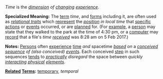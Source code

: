 *Time* is the *[dimension](https://github.com/gcassel/Modular-Organization-Terminology/blob/master/terms/dimension.md) of [changing](https://github.com/gcassel/Modular-Organization-Terminology/blob/master/terms/change.md) [experience](https://github.com/gcassel/Modular-Organization-Terminology/blob/master/terms/experience.md)*.

**Specialized Meaning:**  The [term](https://github.com/gcassel/Modular-Organization-Terminology/blob/master/terms/term.md) *time*, and [forms](https://github.com/gcassel/Modular-Organization-Terminology/blob/master/terms/form.md) including it, are often used as *[relational traits](https://github.com/gcassel/Modular-Organization-Terminology/blob/master/compound-terms/relational-trait.md)* which [represent](https://github.com/gcassel/Modular-Organization-Terminology/blob/master/terms/representation.md) the *[position](https://github.com/gcassel/Modular-Organization-Terminology/blob/master/terms/position.md) in local time* that [specific](https://github.com/gcassel/Modular-Organization-Terminology/blob/master/terms/specific.md) [actions](https://github.com/gcassel/Modular-Organization-Terminology/blob/master/terms/action.md) or [events](https://github.com/gcassel/Modular-Organization-Terminology/blob/master/terms/event.md) occurred, or are [planned](https://github.com/gcassel/Modular-Organization-Terminology/blob/master/terms/plan.md) for.  (For [example](https://github.com/gcassel/Modular-Organization-Terminology/blob/master/terms/example.md), a [person](https://github.com/gcassel/Modular-Organization-Terminology/blob/master/terms/person.md) may state that they walked to the park at the time of 4:30 pm, or a [computer](https://github.com/gcassel/Modular-Organization-Terminology/blob/master/terms/computer.md) may [record](https://github.com/gcassel/Modular-Organization-Terminology/blob/master/terms/record.md) that a file's *time [received](https://github.com/gcassel/Modular-Organization-Terminology/blob/master/terms/receive.md)* was 8:28 am on 5 Feb 2017.)

**Notes:** [Persons](https://github.com/gcassel/Modular-Organization-Terminology/blob/master/terms/person.md) often [experience](https://github.com/gcassel/Modular-Organization-Terminology/blob/master/terms/experience.md) [time](https://github.com/gcassel/Modular-Organization-Terminology/blob/master/terms/time.md) *and* spacetime *[based](https://github.com/gcassel/Modular-Organization-Terminology/blob/master/terms/base.md) on* a *[conceived](https://github.com/gcassel/Modular-Organization-Terminology/blob/master/terms/concept.md) [sequence](https://github.com/gcassel/Modular-Organization-Terminology/blob/master/terms/sequence.md) of (also conceived) [events](https://github.com/gcassel/Modular-Organization-Terminology/blob/master/terms/event.md)*.  Each conceived [step](https://github.com/gcassel/Modular-Organization-Terminology/blob/master/terms/step.md) in such sequences [tends](https://github.com/gcassel/Modular-Organization-Terminology/blob/master/terms/tend.md) to *[practically](https://github.com/gcassel/Modular-Organization-Terminology/blob/master/terms/practice.md) disregard* the space between *quickly [interacting](https://github.com/gcassel/Modular-Organization-Terminology/blob/master/terms/interaction.md) [physical](https://github.com/gcassel/Modular-Organization-Terminology/blob/master/terms/physical.md) [elements](https://github.com/gcassel/Modular-Organization-Terminology/blob/master/terms/element.md)*.  

**[Related](https://github.com/gcassel/Modular-Organization-Terminology/blob/master/terms/relationship.md) [Terms](https://github.com/gcassel/Modular-Organization-Terminology/blob/master/terms/term.md):**  [temporary](https://github.com/gcassel/Modular-Organization-Terminology/blob/master/terms/temporary.md), *temporal*
